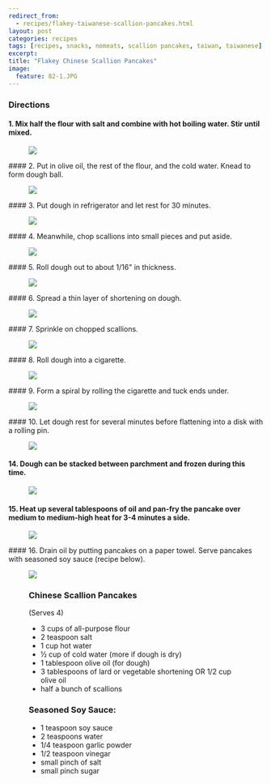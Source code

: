 ```yaml
---
redirect_from: 
  - recipes/flakey-taiwanese-scallion-pancakes.html
layout: post
categories: recipes
tags: [recipes, snacks, nomeats, scallion pancakes, taiwan, taiwanese]
excerpt: 
title: "Flakey Chinese Scallion Pancakes"
image:
  feature: 82-1.JPG
---
```



### Directions

#### 1. Mix half the flour with salt and combine with hot boiling water.  Stir until mixed.
<figure> <img src='/images/82-2.JPG'> </figure>
#### 2. Put in olive oil, the rest of the flour, and the cold water.  Knead to form dough ball.
<figure> <img src='/images/82-3.JPG'> </figure>
#### 3. Put dough in refrigerator and let rest for 30 minutes.
<figure> <img src='/images/82-4.JPG'> </figure>
#### 4. Meanwhile, chop scallions into small pieces and put aside.
<figure> <img src='/images/82-5.JPG'> </figure>
#### 5. Roll dough out to about 1/16" in thickness.
<figure> <img src='/images/82-6.JPG'> </figure>
#### 6. Spread a thin layer of shortening on dough.
<figure> <img src='/images/82-7.JPG'> </figure>
#### 7. Sprinkle on chopped scallions.
<figure> <img src='/images/82-8.JPG'> </figure>
#### 8. Roll dough into a cigarette.
<figure> <img src='/images/82-15.JPG'> </figure>
#### 9. Form a spiral by rolling the cigarette and tuck ends under.
<figure> <img src='/images/82-16.JPG'> </figure>
#### 10. Let dough rest for several minutes before flattening into a disk with a rolling pin. 

<figure> <img src='/images/82-14.JPG'> </figure>

#### 14. Dough can be stacked between parchment and frozen during this time.
<figure> <img src='/images/82-17.JPG'> </figure>

#### 15. Heat up several tablespoons of oil and pan-fry the pancake over medium to medium-high heat for 3-4 minutes a side.

<figure> <img src='/images/82-18.JPG'> </figure>
#### 16. Drain oil by putting pancakes on a paper towel.  Serve pancakes with seasoned soy sauce (recipe below).  
<figure> <img src='/images/82-19.JPG'> </figure>


<figure class="ingredients" markdown="1">

### Chinese Scallion Pancakes
(Serves 4)

- 3 cups of all-purpose flour
- 2 teaspoon salt
- 1 cup hot water
- ½ cup of cold water (more if dough is dry)
- 1 tablespoon olive oil (for dough)
- 3 tablespoons of lard or vegetable shortening OR 1/2 cup olive oil
- half a bunch of scallions

### Seasoned Soy Sauce:

- 1 teaspoon soy sauce
- 2 teaspoons water
- 1/4 teaspoon garlic powder
- 1/2 teaspoon vinegar
- small pinch of salt
- small pinch sugar 

</figure>